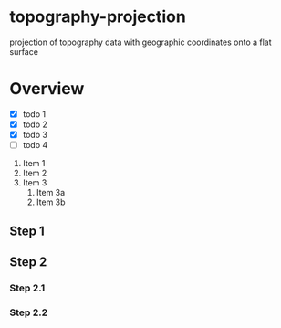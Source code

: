 # topography-projection
projection of topography data with geographic coordinates onto a flat surface

# Overview

- [x] todo 1
- [x] todo 2
- [x] todo 3
- [ ] todo 4

1. Item 1
1. Item 2
1. Item 3
   1. Item 3a
   1. Item 3b

## Step 1

## Step 2

### Step 2.1 

### Step 2.2


